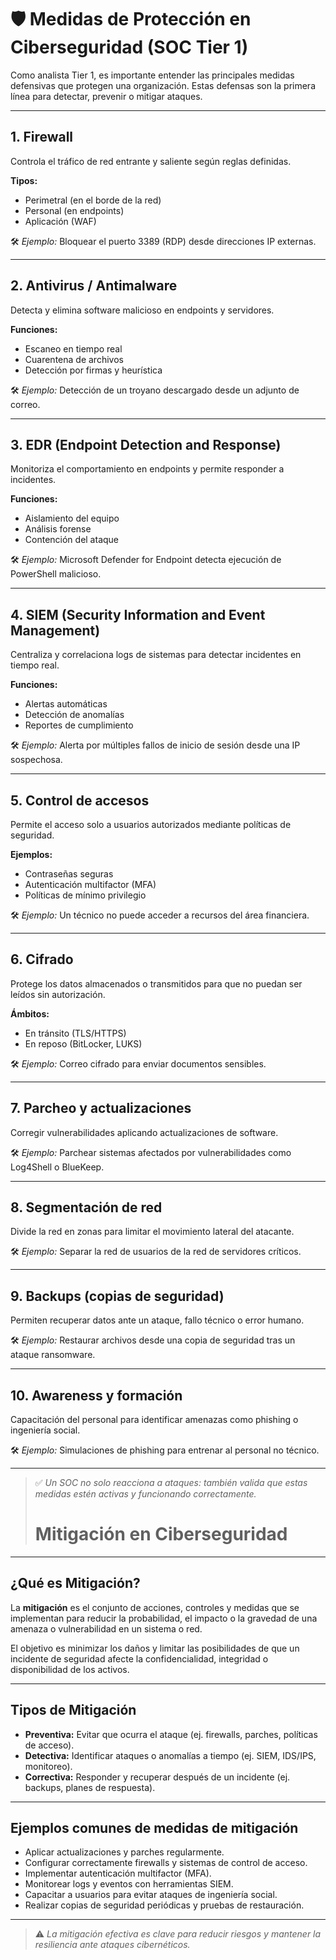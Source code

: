 # 🛡️ Medidas de Protección en Ciberseguridad (SOC Tier 1)

Como analista Tier 1, es importante entender las principales medidas defensivas que protegen una organización. Estas defensas son la primera línea para detectar, prevenir o mitigar ataques.

---

## 1. **Firewall**

Controla el tráfico de red entrante y saliente según reglas definidas.

**Tipos:**
- Perimetral (en el borde de la red)
- Personal (en endpoints)
- Aplicación (WAF)

🛠️ *Ejemplo:* Bloquear el puerto 3389 (RDP) desde direcciones IP externas.

---

## 2. **Antivirus / Antimalware**

Detecta y elimina software malicioso en endpoints y servidores.

**Funciones:**
- Escaneo en tiempo real
- Cuarentena de archivos
- Detección por firmas y heurística

🛠️ *Ejemplo:* Detección de un troyano descargado desde un adjunto de correo.

---

## 3. **EDR (Endpoint Detection and Response)**

Monitoriza el comportamiento en endpoints y permite responder a incidentes.

**Funciones:**
- Aislamiento del equipo
- Análisis forense
- Contención del ataque

🛠️ *Ejemplo:* Microsoft Defender for Endpoint detecta ejecución de PowerShell malicioso.

---

## 4. **SIEM (Security Information and Event Management)**

Centraliza y correlaciona logs de sistemas para detectar incidentes en tiempo real.

**Funciones:**
- Alertas automáticas
- Detección de anomalías
- Reportes de cumplimiento

🛠️ *Ejemplo:* Alerta por múltiples fallos de inicio de sesión desde una IP sospechosa.

---

## 5. **Control de accesos**

Permite el acceso solo a usuarios autorizados mediante políticas de seguridad.

**Ejemplos:**
- Contraseñas seguras
- Autenticación multifactor (MFA)
- Políticas de mínimo privilegio

🛠️ *Ejemplo:* Un técnico no puede acceder a recursos del área financiera.

---

## 6. **Cifrado**

Protege los datos almacenados o transmitidos para que no puedan ser leídos sin autorización.

**Ámbitos:**
- En tránsito (TLS/HTTPS)
- En reposo (BitLocker, LUKS)

🛠️ *Ejemplo:* Correo cifrado para enviar documentos sensibles.

---

## 7. **Parcheo y actualizaciones**

Corregir vulnerabilidades aplicando actualizaciones de software.

🛠️ *Ejemplo:* Parchear sistemas afectados por vulnerabilidades como Log4Shell o BlueKeep.

---

## 8. **Segmentación de red**

Divide la red en zonas para limitar el movimiento lateral del atacante.

🛠️ *Ejemplo:* Separar la red de usuarios de la red de servidores críticos.

---

## 9. **Backups (copias de seguridad)**

Permiten recuperar datos ante un ataque, fallo técnico o error humano.

🛠️ *Ejemplo:* Restaurar archivos desde una copia de seguridad tras un ataque ransomware.

---

## 10. **Awareness y formación**

Capacitación del personal para identificar amenazas como phishing o ingeniería social.

🛠️ *Ejemplo:* Simulaciones de phishing para entrenar al personal no técnico.

---

> ✅ *Un SOC no solo reacciona a ataques: también valida que estas medidas estén activas y funcionando correctamente.*
>
> # Mitigación en Ciberseguridad

---

## ¿Qué es Mitigación?

La **mitigación** es el conjunto de acciones, controles y medidas que se implementan para reducir la probabilidad, el impacto o la gravedad de una amenaza o vulnerabilidad en un sistema o red.

El objetivo es minimizar los daños y limitar las posibilidades de que un incidente de seguridad afecte la confidencialidad, integridad o disponibilidad de los activos.

---

## Tipos de Mitigación

- **Preventiva:** Evitar que ocurra el ataque (ej. firewalls, parches, políticas de acceso).  
- **Detectiva:** Identificar ataques o anomalías a tiempo (ej. SIEM, IDS/IPS, monitoreo).  
- **Correctiva:** Responder y recuperar después de un incidente (ej. backups, planes de respuesta).  

---

## Ejemplos comunes de medidas de mitigación

- Aplicar actualizaciones y parches regularmente.  
- Configurar correctamente firewalls y sistemas de control de acceso.  
- Implementar autenticación multifactor (MFA).  
- Monitorear logs y eventos con herramientas SIEM.  
- Capacitar a usuarios para evitar ataques de ingeniería social.  
- Realizar copias de seguridad periódicas y pruebas de restauración.

---

> ⚠️ *La mitigación efectiva es clave para reducir riesgos y mantener la resiliencia ante ataques cibernéticos.*



